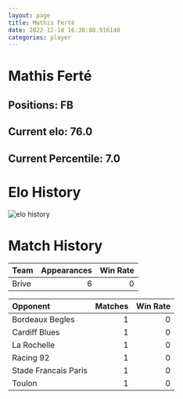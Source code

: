 ```yaml
---  
layout: page  
title: Mathis Ferté  
date: 2022-12-18 16:30:08.916140  
categories: player  
---
```

# Mathis Ferté

## Positions: FB

## Current elo: 76.0

## Current Percentile: 7.0

# Elo History


![elo history](history_MathisFerté.png)
# Match History


| Team   |   Appearances |   Win Rate |
|:-------|--------------:|-----------:|
| Brive  |             6 |          0 |

| Opponent             |   Matches |   Win Rate |
|:---------------------|----------:|-----------:|
| Bordeaux Begles      |         1 |          0 |
| Cardiff Blues        |         1 |          0 |
| La Rochelle          |         1 |          0 |
| Racing 92            |         1 |          0 |
| Stade Francais Paris |         1 |          0 |
| Toulon               |         1 |          0 |